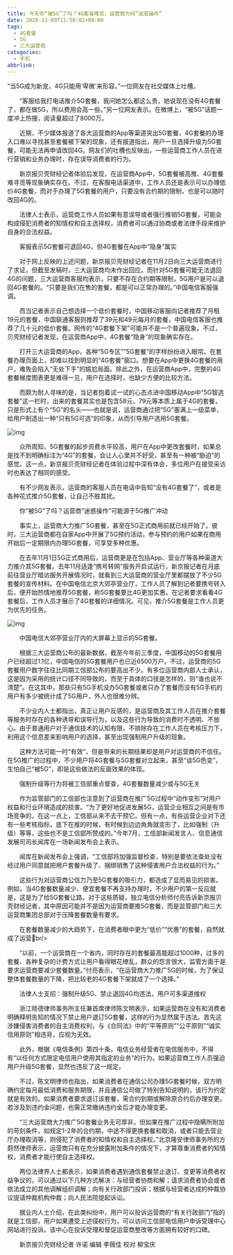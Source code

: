 ```yaml
---
title: 今天你“被5G”了吗？4G套餐难觅，运营商为何“迷惑操作”
date: 2020-11-09T11:50:02+08:00
tags:
  - 4G套餐
  - 5G
  - 三大运营商
categories:
  - 手机
abbrlink:
---
```


“当5G成为新宠，4G只能用‘卑微’来形容。”一位网友在社交媒体上吐槽。

　　“客服给我打电话推介5G套餐，我问她怎么都这么贵，她说现在没有4G套餐了，都在做5G，所以费用会高一些。”另一位网友表示。在微博上，“被5G”话题一度冲上热搜，阅读量超过了8000万。

　　近期，不少媒体报道了各大运营商的App等渠道突出5G套餐，4G套餐的办理入口难以寻找甚至套餐被下架的现象，还有报道指出，用户一旦选择升级为5G套餐，可能无法再申请改回4G。网友们的吐槽也反映出，一些运营商工作人员在进行营销和业务办理时，存在误导消费者的行为。

　　新京报贝壳财经记者体验后发现，在运营商App中，5G套餐被高推、4G套餐难寻觅等现象确实存在。不过，在客服电话渠道中，工作人员还是表示可以办理低价4G套餐，而对于办理了5G套餐的用户，只要没有合约期的限制，也是可以随时改回4G的。

　　法律人士表示，运营商工作人员如果有意误导或者强行推销5G套餐，可能会构成侵犯消费者的知情权和自主选择权，消费者可以通过协商或者法律手段来维护自身的合法权益。

　　客服表示5G套餐可退回4G，但4G套餐在App中“隐身”属实

　　对于网上反映的上述问题，新京报贝壳财经记者在11月2日向三大运营商进行了求证，但截至发稿时，三大运营商均未作出回应。而针对5G套餐可能无法退回4G的问题，三大运营商客服均表示，只要不存在合约期等限制，5G用户是可以退回4G套餐的。“只要是我们在售的套餐，都是可以正常办理的。”中国电信客服强调。

　　而当记者表示自己想选择一个低价套餐时，中国移动客服向记者推荐了月租19元的套餐，中国联通客服则推荐了39元和49元每月的套餐，中国电信客服也推荐了几十元的低价套餐。网传的“4G套餐下架”可能并不是一个普遍现象。不过，贝壳财经记者发现，在运营商App中，4G套餐“隐身”的现象确实存在。

　　打开三大运营商的App，各种“5G专区”“5G套餐”的字样纷纷进入眼帘。在套餐办理页面上，却难以找到明显的“4G套餐”窗口。想要在App中更换4G套餐的用户，难免会陷入“无处下手”的尴尬局面。除此之外，在运营商App中，完整的4G套餐梯度图表更是难得一见，用户在选择时，也缺少方便的比较方法。

　　而颇为耐人寻味的是，当记者抱着试一试的心态点进中国移动App中“5G智选套餐”这一栏时，出来的套餐其实也是包含58元、79元等本质上属于4G的套餐，只是形式上有个“5G”的名头——也就是说，运营商通过把“5G”塞满上一级菜单，给用户制造出一种“只有5G可选”的印象，从而引导用户选用5G套餐。

![img](https://cdn.jsdelivr.net/gh/yakeing/Documentation@main/Hexo/images/769b-kcieywa0253629.png)

　　众所周知，5G套餐的起步资费水平较高，用户在App中更改套餐时，如果总是找不到明确标注为“4G”的套餐，会让人心里并不好受，甚至有一种被“胁迫”的感觉。这一点，新京报贝壳财经记者在体验过程中深有体会，多位用户在接受采访时也表达了相同的感受。

　　有不少网友表示，运营商的客服人员在电话中告知“没有4G套餐了”，或者是各种花式推介5G套餐，让自己不胜其扰。

　　你“被5G”了吗？运营商“迷惑操作”可能源于5G推广冲动

　　事实上，运营商大力推广5G套餐，甚至在5G正式商用前就已经开始了。彼时，三大运营商都在自家App中开展了5G预约活动，参与预约的用户如果在商用开始后一定期限内办理5G套餐，可享受多种优惠。

　　在去年11月1日5G正式商用后，运营商更是在包括App、营业厅等各种渠道大力推介其5G套餐。去年11月适逢“携号转网”服务开启试运行，新京报记者在月底前往营业厅暗访服务开展情况时，就看到三大运营商的营业厅里都摆放了不少5G套餐的宣传材料。在中国电信北京大郊亭营业厅，工作人员了解到记者要携号转入后，便开始热情地推荐5G套餐，称5G套餐要比4G更加实惠。在记者要求看看4G套餐后，工作人员才展示了4G套餐的详细情况。可见，推介5G套餐是工作人员更为优先的任务。

![img](https://cdn.jsdelivr.net/gh/yakeing/Documentation@main/Hexo/images/2b7f-kcieywa0253692.jpg)

　　中国电信大郊亭营业厅内的大屏幕上显示的5G套餐。

　　根据三大运营商公布的最新数据，截至今年前三季度，中国移动的5G套餐用户已经超过1.1亿，中国电信的5G套餐用户也已近6500万户。不过，运营商的5G套餐用户数字往往比同期工信部公布的要高出不少。有多位运营商内部人士承认，这是因为采用的统计口径不同导致的，而至于具体的口径是怎样的，则“谁也说不清楚”。在这其中，那些只有5G手机没办5G套餐或者只办了套餐而没有5G手机的用户有多少被统计成了5G用户，外人也很难分辨。

　　不少业内人士都指出，真正让用户反感的，是运营商及其工作人员在推介套餐等服务时存在的各种诱导和误导行为，以及这些行为导致的消费时不透明、不放心。由于普通用户对于通信技术的认知有限，不排除存在工作人员在考核压力下，利用这个信息差来影响用户的选择，甚至出现强制用户升级的现象。

　　这种方法可能一时“有效”，但是带来的长期结果却是用户对运营商的不信任。在5G推广的过程中，不少用户将4G套餐与5G套餐对立起来，甚至“谈5G色变”，生怕自己“被5G”，即是这些做法的反面效果的体现。

　　强制升级等行为将被工信部重点督查，4G套餐数量减少或与5G无关

　　作为监管部门的工信部也注意到了运营商在推广5G过程中“动作变形”对用户权益和行业环境造成的损害。“为了更好地促进发展5G，运营企业相互之间是有市场竞争的，在这一点上，工信部从来不去干预它。但有一点，有些运营企业对下还有一些考核指标，底下在推的时候，有时候到边边角角就变形了，比如强制（升级）等等，这些也不是工信部所赞成的。”今年7月，工信部新闻发言人、信息通信发展司司长闻库在一场新闻发布会上表示。

　　闻库在新闻发布会上强调，“工信部将加强监督检查，特别是要依法查处没有经过用户同意就把用户套餐升级了、捆绑销售了这种侵害用户合法权益的行为。”

　　这些行为对运营商公信力乃至5G套餐的吸引力，都造成了显而易见的损害。例如，当4G套餐数量减少、便宜套餐不再支持办理时，不少用户的第一反应就是，这是为了给5G套餐让路。对于这些质疑，独立电信分析师付亮告诉新京报贝壳财经记者，其中原因可能并不是因为运营商要推5G套餐，而是监管部门和三大运营商集团总部对于压降套餐数量有要求。

　　在套餐数量减少的大趋势下，在消费者眼中更为“低价”“优惠”的套餐，自然就成了运营br/&gt;

　　“以前，一个运营商在一个省内，同时存在的套餐最高能超过1000种，过多的套餐、各种复杂的计费方式让用户看得眼花缭乱，群众的怨言很大，监管方面于是要求运营商要减少套餐数量。”付亮表示，“在运营商大力推广5G的时候，为了保证整体套餐数量的下降，把比较老的4G套餐下架就成了一个选择。”

　　法律人士支招：强制升级5G、禁止退回4G均违法，用户可多渠道维权

　　浙江晓德律师事务所主任兼首席律师陈文明表示，如果运营商在没有和消费者明确释明告知的情况下禁止用户退订5G套餐，这样的行为显然属于违法。首先这涉嫌侵害消费者的自主消费权利，与《合同法》中的“平等原则”“公平原则”“诚实信用原则”相违背，应视为无效。

　　此外，根据《电信条例》第四十条，电信业务经营者在电信服务中，不得有“以任何方式限定电信用户使用其指定的业务”的行为。如果运营商工作人员强迫用户升级5G套餐，显然也违反了这一规定。

　　不过，陈文明律师也指出，如果消费者在通信公司办理5G套餐时候，双方明确约定每月最低消费和服务期限，并且通信公司做了特别告知说明的，该行为约定就是有效的。如果消费者要求退订该套餐，需合约到期或解除原合约后办理变更。若涉及到违约金问题，也需正常缴纳违约金后才能办理变更。

　　“三大运营商大力推广5G套餐业务无可厚非，但如果在推广过程中隐瞒所附加的苛刻条件，如规定1-2年的合约期，中途不得更换套餐和取消，或者只能去营业厅办理取消等，则侵犯了消费者的知情权和自主选择权。”北京隆安律师事务所的方蔚然律师表示，运营商只有在充分披露附加条件的情况下，才算尊重消费者的知情权，消费者才能行使自主选择权。

　　两位法律界人士都表示，如果消费者遇到通信套餐禁止退订、变更等消费者权益争议的，可以通过以下几种方式解决：与经营者协商和解；请求消费者协会或者依法成立的其他调解组织调解；向有关行政部门投诉；根据与经营者达成的仲裁协议提请仲裁机构仲裁；向人民法院提起诉讼。

　　据业内人士介绍，在此类纠纷中，用户可以投诉运营商的“有关行政部门”指的就是工信部，用户如果遭受上述侵权行为，可以访问工信部电信用户申诉受理中心网站进行投诉。该中心在投诉受理和督促运营商整改等方面拥有较好的口碑。

　　新京报贝壳财经记者 许诺 编辑 李薇佳 校对  柳宝庆